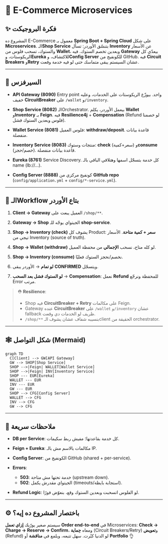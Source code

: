 # 🛒 E-Commerce Microservices 

## ✨ فكرة البروجيكت

المشروع ده E-Commerce معمول بـ **Spring Boot + Spring Cloud** على شكل **Microservices**.
الـ**Shop Service** بتنسّق الأوردر: تسأل **Inventory** عن الأسعار والستوك، تسحب فلوس من **Wallet**، وبعدين تخصم الستوك. فيه **Gateway** بيعدّي كل الريكوستات، و**Eureka** للاكتشاف، و**Config Server** للكونفيج من GitHub. فيه **Circuit Breakers** و**Retry** عشان السيستم يبقى متماسك حتى لو فيه خدمة وقعت.

---

## 🧩 السيرفزس

* **API Gateway (8090)**
  Entry point واحد. بيوزّع الريكوستات على الخدمات، وعليه خفيف **CircuitBreaker** على `/wallet` و`/inventory`.

* **Shop Service (8082)**
  الـOrchestrator. بيعمل الأوردر، يكلم **Wallet** و**Inventory** بـ **Feign**. فيه **Resilience4j** + **Compensation** (Refund لو خصمنا فلوس وبعدين الستوك فشل).

* **Wallet Service (8081)**
  فلوس العميل: **withdraw/deposit**. قاعدة بيانات منفصلة.

* **Inventory Service (8083)**
  منتجات وستوك: **check** (سعر+كمية) و**consume** (خصم/حجز). قاعدة بيانات منفصلة.

* **Eureka (8761)**
  Service Discovery. كل خدمة بتسجّل اسمها وهتلاقي الباقي بالـ name (lb://...).

* **Config Server (8888)**
  كونفيج مركزي من **GitHub repo** (`config/application.yml` + `config/*-service.yml`).

---

## 🔄 الـWorkflow بتاع الأوردر

1. **Client → Gateway**
   العميل يبعت على `/shop/**`.

2. **Gateway → Shop**
   الجيتواي يوجّه للـ **shop-service**.

3. **Shop → Inventory (check)**
   يشوف كل Product: **سعر + كمية متاحة**. الأسعار تيجي من Inventory (source of truth).

4. **Shop → Wallet (withdraw)**
   لو كله متاح، نسحب **الإجمالي** من محفظة العميل.

5. **Shop → Inventory (consume)**
   نخصم/نحجز الستوك فعليًا.

6. **لو تمام** → الأوردر يبقى **CONFIRMED** ويتسجّل.

7. **لو الستوك فشل بعد السحب** → **Compensation**: نعمل **Refund** للمحفظة ونرجّع Error مرتب.

> ⛑️ **Resilience**:
>
> * Shop فيه **CircuitBreaker + Retry** على مكالمات Feign.
> * Gateway عنده **CircuitBreaker** على `/wallet` و`/inventory` عشان fallback ظريف لو الخدمات دي وقعت.
> * `/shop/**` بنسيبه شفاف عشان يشوف الـclient الحقيقة من orchestrator.

---

## 🕸️ شكل التواصل (Mermaid)

```mermaid
graph TD
  C[Client] --> GW[API Gateway]
  GW --> SHOP[Shop Service]
  SHOP -->|Feign| WALLET[Wallet Service]
  SHOP -->|Feign| INV[Inventory Service]
  SHOP --- EUR[Eureka]
  WALLET --- EUR
  INV --- EUR
  GW --- EUR
  SHOP --> CFG[Config Server]
  WALLET --> CFG
  INV --> CFG
  GW --> CFG
```

---

## 📝 ملاحظات سريعة

* **DB per Service**: كل خدمة بقاعدتها؛ مفيش ربط سكيمات.
* **Feign + Eureka**: مكالمات بالاسم مش بالـ IP.
* **Config Server**: الكونفيج من GitHub (shared + per-service).
* **Errors**:

  * **503**: خدمة تحتها مش متاحة (upstream down).
  * **502**: الجيتواي مقدرش يكمل (timeouts/استجابة بايظة).
* **Refund Logic**: لو الفلوس اتسحبت وبعدين الستوك وقع، بنعوّض فورًا.

---

## ⚙️ باختصار المشروع ده إيه؟

سيستم صغير يورّيك **إزاي تعمل Order end-to-end** في Microservices:
**Check → Charge → Reserve → Confirm**، ومعاه **حِماية** (Circuit Breakers/Retry) و**تعويض** (Refund) لو الدنيا كبّرت.
سهل تتبعه، ويلمع في **مناقشة** أو **Portfolio** 👌

